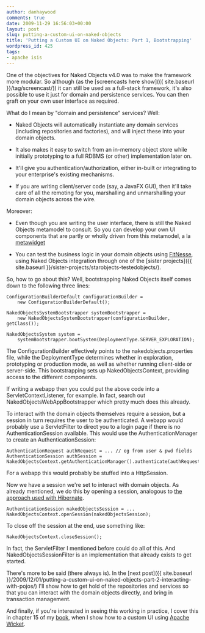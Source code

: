 ```yaml
---
author: danhaywood
comments: true
date: 2009-11-29 16:56:03+00:00
layout: post
slug: putting-a-custom-ui-on-naked-objects
title: 'Putting a Custom UI on Naked Objects: Part 1, Bootstrapping'
wordpress_id: 425
tags:
- apache isis
---
```


One of the objectives for Naked Objects v4.0 was to make the framework more modular.  So although (as the [screencasts here show]({{ site.baseurl }}/tag/screencast/)) it can still be used as a full-stack framework, it's also possible to use it just for domain and persistence services.  You can then graft on your own user interface as required.

What do I mean by "domain and persistence" services?  Well:



	
  * Naked Objects will automatically instantiate any domain services (including repositories and factories), and will inject these into your domain objects.

	
  * It also makes it easy to switch from an in-memory object store while initially prototyping to a full RDBMS (or other) implementation later on.

	
  * It'll give you authentication/authorization, either in-built or integrating to your enterprise's existing mechanisms.

	
  * If you are writing client/server code (say, a JavaFX GUI), then it'll take care of all the remoting for you, marshalling and unmarshalling your domain objects across the wire.



Moreover:
<!-- more -->

	
  * Even though you are writing the user interface, there is still the Naked Objects metamodel to consult.  So you can develop your own UI components that are partly or wholly driven from this metamodel, a la [metawidget](http://metawidget.org)

	
  * You can test the business logic in your domain objects using [FitNesse](http://fitnesse.org), using Naked Objects integration through one of the [sister projects]({{ site.baseurl }}/sister-projects/starobjects-testedobjects/).



So, how to go about this?  Well, bootstrapping Naked Objects itself comes down to the following three lines:


    
    ConfigurationBuilderDefault configurationBuilder =
        new ConfigurationBuilderDefault();
    
    NakedObjectsSystemBootstrapper systemBootstrapper =
        new NakedObjectsSystemBootstrapper(configurationBuilder, getClass());
    
    NakedObjectsSystem system =
        systemBootstrapper.bootSystem(DeploymentType.SERVER_EXPLORATION);
    



The ConfigurationBuilder effectively points to the nakedobjects.properties file, while the DeploymentType determines whether in exploration, prototyping or production mode, as well as whether running client-side or server-side.   This bootstrapping sets up NakedObjectsContext, providing access to the different components.

If writing a webapp then you could put the above code into a ServletContextListener, for example.  In fact, search out NakedObjectsWebAppBootstrapper which pretty much does this already.

To interact with the domain objects themselves require a session, but a session in turn requires the user to be authenticated.  A webapp would probably use a ServletFilter to direct you to a login page if there is no AuthenticationSession available.  This would use the AuthenticationManager to create an AuthenticationSession:


    
    AuthenticationRequest authRequest = ... // eg from user & pwd fields
    AuthenticationSession authSession = NakedObjectsContext.getAuthenticationManager().authenticate(authRequest)
    



For a webapp this would probably be stuffed into a HttpSession.

Now we have a session we're set to interact with domain objects.  As already mentioned, we do this by opening a session, analogous to [the approach used with Hibernate](https://www.hibernate.org/42.html).


    
    AuthenticationSession nakedObjectsSession = ...
    NakedObjectsContext.openSession(nakedObjectsSession);
    



To close off the session at the end, use something like:

    
    NakedObjectsContext.closeSession();
    



In fact, the ServletFilter I mentioned before could do all of this.  And NakedObjectsSessionFilter is an implementation that already exists to get started.

There's more to be said (there always is).  In the [next post]({{ site.baseurl }}/2009/12/01/putting-a-custom-ui-on-naked-objects-part-2-interacting-with-pojos/) I'll show how to get hold of the repositories and services so that you can interact with the domain objects directly, and bring in transaction management.

And finally, if you're interested in seeing this working in practice, I cover this in chapter 15 of my [book](http://pragprog.com/titles/dhnako), when I show how to a custom UI using [Apache Wicket](http://wicket.apache.org).
